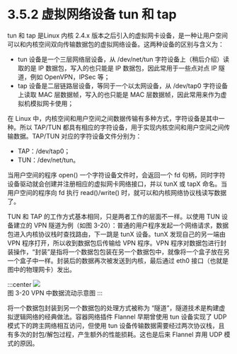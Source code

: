 # 3.5.2 虚拟网络设备 tun 和 tap

tun 和 tap 是Linux 内核 2.4.x 版本之后引入的虚拟网卡设备，是一种让用户空间可以和内核空间双向传输数据包的虚拟网络设备。这两种设备的区别与含义为：
- tun 设备是一个三层网络层设备，从 /dev/net/tun 字符设备上（稍后介绍）读取的是 IP 数据包，写入的也只能是 IP 数据包，因此常用于一些点对点 IP 隧道，例如 OpenVPN，IPSec 等；
- tap 设备是二层链路层设备，等同于一个以太网设备，从 /dev/tap0 字符设备上读取 MAC 层数据帧，写入的也只能是 MAC 层数据帧，因此常用来作为虚拟机模拟网卡使用；

在 Linux 中，内核空间和用户空间之间数据传输有多种方式，字符设备是其中一种。所以 TAP/TUN 都具有相应的字符设备，用于实现内核空间和用户空间之间传输数据。TAP/TUN 对应的字符设备文件分别为：
- TAP：/dev/tap0；
- TUN：/dev/net/tun。

当用户空间的程序 open() 一个字符设备文件时，会返回一个 fd 句柄，同时字符设备驱动就会创建并注册相应的虚拟网卡网络接口，并以 tunX 或 tapX 命名。当用户空间的程序向 fd 执行 read()/write() 时，就可以和内核网络协议栈读写数据了。

TUN 和 TAP 的工作方式基本相同，只是两者工作的层面不一样。以使用 TUN 设备建立的 VPN 隧道为例（如图 3-20）：普通的用户程序发起一个网络请求，数据包进入内核协议栈时查找路由，下一跳是 tunX 设备。tunX 发现自己的另一端由 VPN 程序打开，所以收到数据包后传输给 VPN 程序。VPN 程序对数据包进行封装操作，“封装”是指将一个数据包包装在另一个数据包中，就像将一个盒子放在另一个盒子中一样。封装后的数据再次被发送到内核，最后通过 eth0 接口（也就是图中的物理网卡）发出。

:::center
  ![](../assets/tun.svg)<br/>
 图 3-20 VPN 中数据流动示意图
:::

将一个数据包封装到另一个数据包的处理方式被称为 “隧道”，隧道技术是构建虚拟逻辑网络的经典做法。容器网络插件 Flannel 早期曾使用 tun 设备实现了 UDP 模式下的跨主网络相互访问，但使用 tun 设备传输数据需要经过两次协议栈，且有多次的封包/解包过程，产生额外的性能损耗。这也是后来 Flannel 弃用 UDP 模式的原因。
